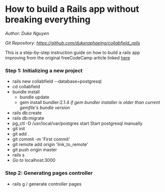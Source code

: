 # How to build a Rails app without breaking everything



*Author: Duke Nguyen*

*Git Repository: https://github.com/dukeraphaelng/collabfield_rails*

This is a step-by-step instruction guide on how to build a rails app improving from the original freeCodeCamp article linked [here](https://www.freecodecamp.org/news/lets-create-an-intermediate-level-ruby-on-rails-application-d7c6e997c63f/)



### Step 1: Initializing a new project

- rails new collabfield --database=postgresql
- cd collabfield
- bundle install
  - bundle update
  - gem install bundler:2.1.4
    *if gem bundler installer is older than current gemfile's bundle version* 
- rails db:create
- rails db:migrate
- pg_ctl -D /usr/local/var/postgres start
  Start postgresql manually
- git init
- git add .
- git commit -m 'First commit'
- git remote add origin 'link_to_remote'
- git push origin master
- rails s
- *Go to* localhost:3000



### Step 2: Generating pages controller

- rails g / generate controller pages